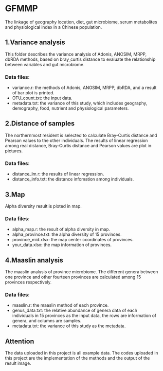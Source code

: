 # GFMMP 

The linkage of geography location, diet, gut  microbiome, serum metabolites and physiological index in a Chinese population.

## 1.Variance analysis 

This folder describes the variance analysis of Adonis, ANOSIM, MRPP, dbRDA methods, based on bray_curtis distance to evaluate the relationship between variables and gut microbiome. 

### Data files: 

* variance.r: the methods of Adonis, ANOSIM, MRPP, dbRDA, and a result of bar plot is printed. 
* OTU_count.txt: the input data.
* metadata.txt: the variance of this study, which includes geography, demography, food, nutrient and physiological parameters. 

## 2.Distance of samples 
The northernmost resident is selected to calculate Bray-Curtis distance and Pearson values to the other individuals. The results of linear regression among real distance, Bray-Curtis distance and Pearson values are plot in pictures. 

### Data files:
* distance_lm.r: the results of linear regression. 
* distance_info.txt: the distance infomation among individuals.

## 3.Map 
Alpha diversity result is ploted in map. 

### Data files: 
* alpha_map.r: the result of alpha diversity in map. 
* alpha_province.txt: the alpha diversity of 15 provinces. 
* province_mid.xlsx: the map center coordinates of provinces.  
* your_data.xlsx: the map information of provinces.

## 4.Maaslin analysis
The maaslin analysis of province microbiome. The different genera between one province and other fourteen provinces are calculated among 15 provinces respectively. 

### Data files: 
* maaslin.r: the maaslin method of each province. 
* genus_data.txt: the relative abundance of genera data of each individuals in 15 provinces as the input data, the rows are information of genera, and columns are samples. 
* metadata.txt: the variance of this study as the metadata. 

## Attention  
The data uploaded in this project is all example data. The codes uploaded in this project are the implementation of the methods and the output of the result image.
